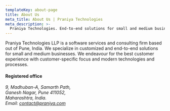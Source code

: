 ```yaml
---
templateKey: about-page
title: About Us
meta_title: About Us | Praniya Technologies
meta_description: >-
  Praniya Technologies. End-to-end solutions for small and medium businesses.
---
```

Praniya Technologies LLP is a software services and consulting firm based out of Pune, India. We specialize in customized and end-to-end solutions for small and medium businesses. We endeavour for the best customer experience with customer-specific focus and modern technologies and processes.

#### Registered office
<address>
9, Madhuban-A, Samarth Path,<br>
Ganesh Nagar, Pune 411052,<br>
Maharashtra, India.<br>
Email: <a href="mailto:contact@praniya.com">contact@praniya.com</a>
</address>
